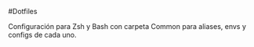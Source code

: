 #Dotfiles

Configuración para Zsh y Bash con carpeta Common para aliases, envs y configs de cada uno.